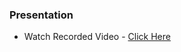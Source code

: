 ### Presentation

- Watch Recorded Video - [Click Here](https://tamucc-my.sharepoint.com/:v:/g/personal/aannem1_islander_tamucc_edu/EYUXCMN0DA1Fp9y51-flVw8BDEgoDaX9vwGgk_P8d42jhQ?e=6f0Dng)
